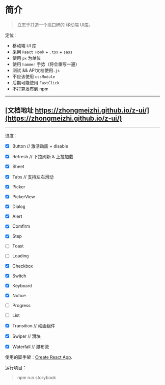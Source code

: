 # 简介

> 立志于打造一个高口碑的 移动端 UI库。


定位：
* 移动端 UI 库
* 采用 `React Hook` + `.tsx` + `sass`
* 使用 `px` 为单位
* 使用 `hammer` 手势（将会重写一遍）
* 测试 && API文档使用`.js` 
* 不应该使用 `cssModule`
* 后期可能使用 `FastClick`
* 不打算发布到 npm


***

## [文档地址 https://zhongmeizhi.github.io/z-ui/](https://zhongmeizhi.github.io/z-ui/)

***

进度：
* [x] Button // 激活动画 + disable
* [x] Refresh // 下拉刷新 & 上拉加载
* [x] Sheet 
* [x] Tabs // 支持左右滑动
* [x] Picker
* [x] PickerView
* [x] Dialog
* [x] Alert
* [x] Comfirm
* [x] Step
* [ ] Toast
* [ ] Loading
* [x] Checkbox
* [x] Switch
* [x] Keyboard
* [x] Notice
* [ ] Progress
* [ ] List
* [x] Transition // 动画组件
* [x] Swiper // 滑块
* [x] Waterfall // 瀑布流


使用的脚手架：[Create React App](https://github.com/facebook/create-react-app).

运行项目：

> npm run storybook

